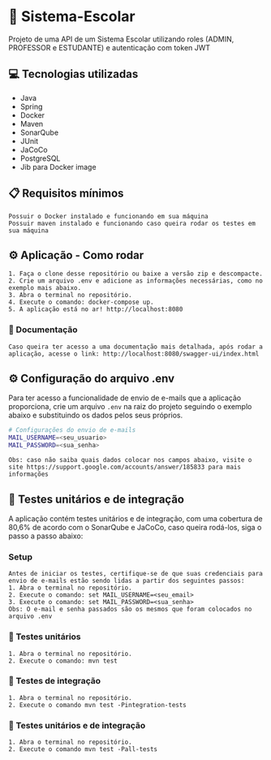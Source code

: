 # 🏫 Sistema-Escolar
 Projeto de uma API de um Sistema Escolar utilizando roles (ADMIN, PROFESSOR e ESTUDANTE) e autenticação com token JWT

## 💻 Tecnologias utilizadas
- Java
- Spring
- Docker 
- Maven
- SonarQube
- JUnit
- JaCoCo
- PostgreSQL
- Jib para Docker image

## 📋 Requisitos mínimos
    Possuir o Docker instalado e funcionando em sua máquina
    Possuir maven instalado e funcionando caso queira rodar os testes em sua máquina

## ⚙️ Aplicação - Como rodar
    1. Faça o clone desse repositório ou baixe a versão zip e descompacte.
    2. Crie um arquivo .env e adicione as informações necessárias, como no exemplo mais abaixo.
    3. Abra o terminal no repositório.
    4. Execute o comando: docker-compose up.
    5. A aplicação está no ar! http://localhost:8080
### 📄 Documentação 
    Caso queira ter acesso a uma documentação mais detalhada, após rodar a aplicação, acesse o link: http://localhost:8080/swagger-ui/index.html

## ⚙️ Configuração do arquivo .env
Para ter acesso a funcionalidade de envio de e-mails que a aplicação proporciona, crie um arquivo `.env` na raiz do projeto seguindo o exemplo abaixo e substituindo os dados pelos seus próprios.
```bash
# Configurações do envio de e-mails
MAIL_USERNAME=<seu_usuario>
MAIL_PASSWORD=<sua_senha>
```
`Obs: caso não saiba quais dados colocar nos campos abaixo, visite o site https://support.google.com/accounts/answer/185833 para mais informações` 

## 📝 Testes unitários e de integração

A aplicação contém testes unitários e de integração, com uma cobertura de 80,6% de acordo com o SonarQube e JaCoCo, caso queira rodá-los, siga o passo a passo abaixo:

### Setup
    Antes de iniciar os testes, certifique-se de que suas credenciais para envio de e-mails estão sendo lidas a partir dos seguintes passos:
    1. Abra o terminal no repositório.
    2. Execute o comando: set MAIL_USERNAME=<seu_email>
    3. Execute o comando: set MAIL_PASSWORD=<sua_senha>
    Obs: O e-mail e senha passados são os mesmos que foram colocados no arquivo .env
### 🧪 Testes unitários
    1. Abra o terminal no repositório.
    2. Execute o comando: mvn test
### 🧪 Testes de integração
    1. Abra o terminal no repositório.
    2. Execute o comando mvn test -Pintegration-tests
### 🧪 Testes unitários e de integração
    1. Abra o terminal no repositório.
    2. Execute o comando mvn test -Pall-tests
